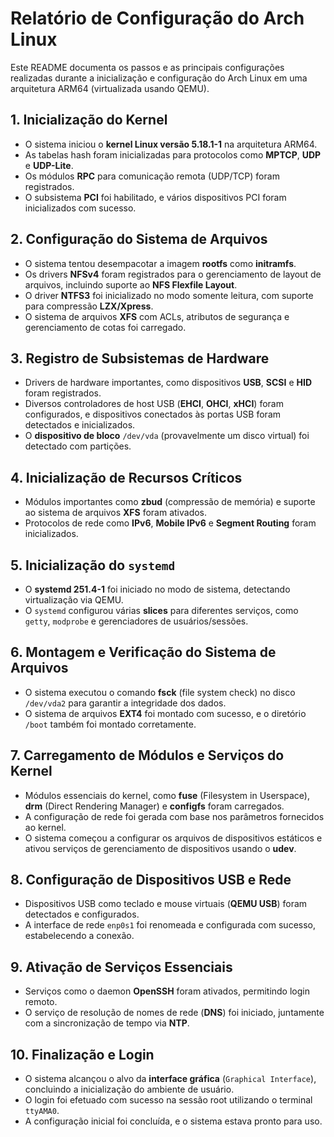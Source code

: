 # Relatório de Configuração do Arch Linux

Este README documenta os passos e as principais configurações realizadas durante a inicialização e configuração do Arch Linux em uma arquitetura ARM64 (virtualizada usando QEMU).

## 1. Inicialização do Kernel
- O sistema iniciou o **kernel Linux versão 5.18.1-1** na arquitetura ARM64.
- As tabelas hash foram inicializadas para protocolos como **MPTCP**, **UDP** e **UDP-Lite**.
- Os módulos **RPC** para comunicação remota (UDP/TCP) foram registrados.
- O subsistema **PCI** foi habilitado, e vários dispositivos PCI foram inicializados com sucesso.

## 2. Configuração do Sistema de Arquivos
- O sistema tentou desempacotar a imagem **rootfs** como **initramfs**.
- Os drivers **NFSv4** foram registrados para o gerenciamento de layout de arquivos, incluindo suporte ao **NFS Flexfile Layout**.
- O driver **NTFS3** foi inicializado no modo somente leitura, com suporte para compressão **LZX/Xpress**.
- O sistema de arquivos **XFS** com ACLs, atributos de segurança e gerenciamento de cotas foi carregado.

## 3. Registro de Subsistemas de Hardware
- Drivers de hardware importantes, como dispositivos **USB**, **SCSI** e **HID** foram registrados.
- Diversos controladores de host USB (**EHCI**, **OHCI**, **xHCI**) foram configurados, e dispositivos conectados às portas USB foram detectados e inicializados.
- O **dispositivo de bloco** `/dev/vda` (provavelmente um disco virtual) foi detectado com partições.

## 4. Inicialização de Recursos Críticos
- Módulos importantes como **zbud** (compressão de memória) e suporte ao sistema de arquivos **XFS** foram ativados.
- Protocolos de rede como **IPv6**, **Mobile IPv6** e **Segment Routing** foram inicializados.

## 5. Inicialização do `systemd`
- O **systemd 251.4-1** foi iniciado no modo de sistema, detectando virtualização via QEMU.
- O `systemd` configurou várias **slices** para diferentes serviços, como `getty`, `modprobe` e gerenciadores de usuários/sessões.

## 6. Montagem e Verificação do Sistema de Arquivos
- O sistema executou o comando **fsck** (file system check) no disco `/dev/vda2` para garantir a integridade dos dados.
- O sistema de arquivos **EXT4** foi montado com sucesso, e o diretório `/boot` também foi montado corretamente.

## 7. Carregamento de Módulos e Serviços do Kernel
- Módulos essenciais do kernel, como **fuse** (Filesystem in Userspace), **drm** (Direct Rendering Manager) e **configfs** foram carregados.
- A configuração de rede foi gerada com base nos parâmetros fornecidos ao kernel.
- O sistema começou a configurar os arquivos de dispositivos estáticos e ativou serviços de gerenciamento de dispositivos usando o **udev**.

## 8. Configuração de Dispositivos USB e Rede
- Dispositivos USB como teclado e mouse virtuais (**QEMU USB**) foram detectados e configurados.
- A interface de rede `enp0s1` foi renomeada e configurada com sucesso, estabelecendo a conexão.

## 9. Ativação de Serviços Essenciais
- Serviços como o daemon **OpenSSH** foram ativados, permitindo login remoto.
- O serviço de resolução de nomes de rede (**DNS**) foi iniciado, juntamente com a sincronização de tempo via **NTP**.

## 10. Finalização e Login
- O sistema alcançou o alvo da **interface gráfica** (`Graphical Interface`), concluindo a inicialização do ambiente de usuário.
- O login foi efetuado com sucesso na sessão root utilizando o terminal `ttyAMA0`.
- A configuração inicial foi concluída, e o sistema estava pronto para uso.
